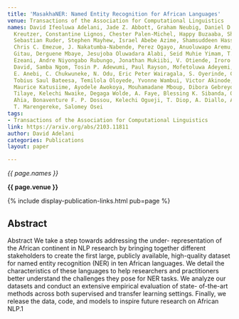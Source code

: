 ```yaml
---
title: 'MasakhaNER: Named Entity Recognition for African Languages'
venue: Transactions of the Association for Computational Linguistics
names: David Ifeoluwa Adelani, Jade Z. Abbott, Graham Neubig, Daniel D'souza, Julia
  Kreutzer, Constantine Lignos, Chester Palen-Michel, Happy Buzaaba, Shruti Rijhwani,
  Sebastian Ruder, Stephen Mayhew, Israel Abebe Azime, Shamsuddeen Hassan Muhammad,
  Chris C. Emezue, J. Nakatumba‐Nabende, Perez Ogayo, Anuoluwapo Aremu, Catherine
  Gitau, Derguene Mbaye, Jesujoba Oluwadara Alabi, Seid Muhie Yimam, T. Gwadabe, I.
  Ezeani, Andre Niyongabo Rubungo, Jonathan Mukiibi, V. Otiende, Iroro Orife, Davis
  David, Samba Ngom, Tosin P. Adewumi, Paul Rayson, Mofetoluwa Adeyemi, Gerald Muriuki,
  E. Anebi, C. Chukwuneke, N. Odu, Eric Peter Wairagala, S. Oyerinde, Clemencia Siro,
  Tobius Saul Bateesa, Temilola Oloyede, Yvonne Wambui, Victor Akinode, Deborah Nabagereka,
  Maurice Katusiime, Ayodele Awokoya, Mouhamadane Mboup, Dibora Gebreyohannes, Henok
  Tilaye, Kelechi Nwaike, Degaga Wolde, A. Faye, Blessing K. Sibanda, Orevaoghene
  Ahia, Bonaventure F. P. Dossou, Kelechi Ogueji, T. Diop, A. Diallo, Adewale Akinfaderin,
  T. Marengereke, Salomey Osei
tags:
- Transactions of the Association for Computational Linguistics
link: https://arxiv.org/abs/2103.11811
author: David Adelani
categories: Publications
layout: paper

---
```


*{{ page.names }}*

**{{ page.venue }}**

{% include display-publication-links.html pub=page %}

## Abstract

Abstract We take a step towards addressing the under- representation of the African continent in NLP research by bringing together different stakeholders to create the first large, publicly available, high-quality dataset for named entity recognition (NER) in ten African languages. We detail the characteristics of these languages to help researchers and practitioners better understand the challenges they pose for NER tasks. We analyze our datasets and conduct an extensive empirical evaluation of state- of-the-art methods across both supervised and transfer learning settings. Finally, we release the data, code, and models to inspire future research on African NLP.1